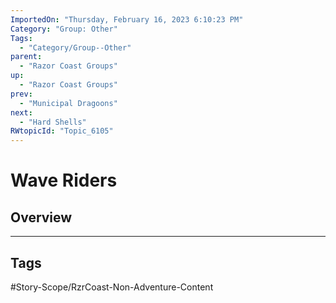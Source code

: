```yaml
---
ImportedOn: "Thursday, February 16, 2023 6:10:23 PM"
Category: "Group: Other"
Tags:
  - "Category/Group--Other"
parent:
  - "Razor Coast Groups"
up:
  - "Razor Coast Groups"
prev:
  - "Municipal Dragoons"
next:
  - "Hard Shells"
RWtopicId: "Topic_6105"
---
```

# Wave Riders
## Overview

---
## Tags
#Story-Scope/RzrCoast-Non-Adventure-Content

